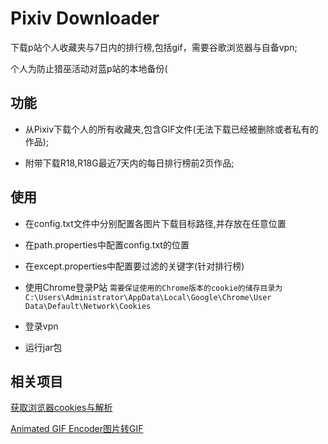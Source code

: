 # Pixiv Downloader
下载p站个人收藏夹与7日内的排行榜,包括gif，需要谷歌浏览器与自备vpn; 

个人为防止猎巫活动对蓝p站的本地备份(
## 功能
- 从Pixiv下载个人的所有收藏夹,包含GIF文件(无法下载已经被删除或者私有的作品);

- 附带下载R18,R18G最近7天内的每日排行榜前2页作品;
## 使用
- 在config.txt文件中分别配置各图片下载目标路径,并存放在任意位置

- 在path.properties中配置config.txt的位置
- 在except.properties中配置要过滤的关键字(针对排行榜)

- 使用Chrome登录P站
`
需要保证使用的Chrome版本的cookie的储存目录为C:\Users\Administrator\AppData\Local\Google\Chrome\User Data\Default\Network\Cookies
`
- 登录vpn

- 运行jar包
## 相关项目

[获取浏览器cookies与解析](https://github.com/benjholla/CookieMonster.git)

[Animated GIF Encoder图片转GIF](https://github.com/madmaw/animatedgifencoder.git)

